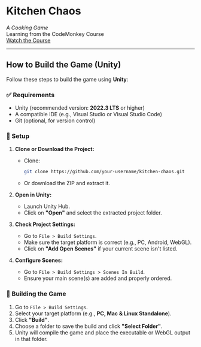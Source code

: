 # Kitchen Chaos

_A Cooking Game_  
Learning from the CodeMonkey Course  
[Watch the Course](https://www.youtube.com/watch?v=AmGSEH7QcDg)

---

## How to Build the Game (Unity)

Follow these steps to build the game using **Unity**:

### ✅ Requirements

- Unity (recommended version: **2022.3 LTS** or higher)
- A compatible IDE (e.g., Visual Studio or Visual Studio Code)
- Git (optional, for version control)

### 🔧 Setup

1. **Clone or Download the Project:**

   - Clone:
     ```bash
     git clone https://github.com/your-username/kitchen-chaos.git
     ```
   - Or download the ZIP and extract it.

2. **Open in Unity:**

   - Launch Unity Hub.
   - Click on **"Open"** and select the extracted project folder.

3. **Check Project Settings:**

   - Go to `File > Build Settings`.
   - Make sure the target platform is correct (e.g., PC, Android, WebGL).
   - Click on **"Add Open Scenes"** if your current scene isn't listed.

4. **Configure Scenes:**
   - Go to `File > Build Settings > Scenes In Build`.
   - Ensure your main scene(s) are added and properly ordered.

### 🚀 Building the Game

1. Go to `File > Build Settings`.
2. Select your target platform (e.g., **PC, Mac & Linux Standalone**).
3. Click **"Build"**.
4. Choose a folder to save the build and click **"Select Folder"**.
5. Unity will compile the game and place the executable or WebGL output in that folder.